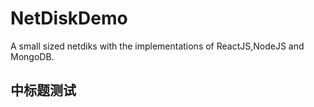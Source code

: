 # NetDiskDemo

A small sized netdiks with the implementations of ReactJS,NodeJS and MongoDB.

中标题测试
---------

